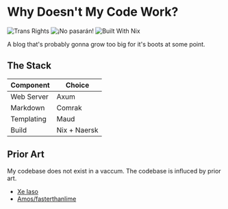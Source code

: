 # Why Doesn't My Code Work?

![Trans Rights](https://pride-badges.pony.workers.dev/static/v1?label=Trans%20Rights&stripeWidth=6&stripeColors=5BCEFA,F5A9B8,FFFFFF,F5A9B8,5BCEFA)
![¡No pasarán!](https://pride-badges.pony.workers.dev/static/v1?label=%C2%A1No+pasar%C3%A1n%21&labelColor=%23555&stripeWidth=8&stripeColors=%23FF0000%2C%23FF0000%2C%23FF0000%2C%23FF0000%2C%23000000%2C%23000000%2C%23000000%2C%23000000)
![Built With Nix](https://img.shields.io/static/v1?label=Built%20with&message=Nix&color=blue&style=flat&logo=nixos&link=https://nixos.org/&labelColor=111212)

A blog that's probably gonna grow too big for it's boots at some point.

## The Stack
| Component  | Choice |
| ---------- | ------ |
| Web Server | Axum   |
| Markdown   | Comrak |
| Templating | Maud   |
| Build      | Nix + Naersk |

## Prior Art
My codebase does not exist in a vaccum. The codebase is influced by prior art.
- [Xe Iaso](https://xeiaso.net/)
- [Amos/fasterthanlime](https://fasterthanli.me/)
